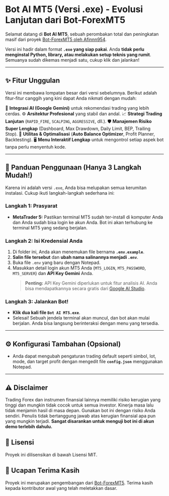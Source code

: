# Bot AI MT5 (Versi .exe) - Evolusi Lanjutan dari Bot-ForexMT5

Selamat datang di **Bot AI MT5**, sebuah perombakan total dan peningkatan masif dari proyek [Bot-ForexMT5 oleh Afinnn954](https://github.com/Afinnn954/Bot-ForexMT5).

Versi ini hadir dalam format **`.exe` yang siap pakai**. Anda **tidak perlu menginstal Python, library, atau melakukan setup teknis yang rumit**. Semuanya sudah dikemas menjadi satu, cukup klik dan jalankan!

---

## ✨ Fitur Unggulan

Versi ini membawa lompatan besar dari versi sebelumnya. Berikut adalah fitur-fitur canggih yang kini dapat Anda nikmati dengan mudah:

🧠 **Integrasi AI (Google Gemini)** untuk rekomendasi trading yang lebih cerdas.
⚙️ **Arsitektur Profesional** yang stabil dan andal.
📈 **Strategi Trading Lanjutan** (`RAPID_FIRE`, `SCALPING`, `AGGRESSIVE`, dll.).
🛡️ **Manajemen Risiko Super Lengkap** (Dashboard, Max Drawdown, Daily Limit, BEP, Trailing Stop).
🔧 **Utilitas & Optimalisasi** (**Auto Balance Optimizer**, Profit Planner, Backtesting).
🖥️ **Menu Interaktif Lengkap** untuk mengontrol setiap aspek bot tanpa perlu menyentuh kode.

---

## 🚀 Panduan Penggunaan (Hanya 3 Langkah Mudah!)

Karena ini adalah versi `.exe`, Anda bisa melupakan semua kerumitan instalasi. Cukup ikuti langkah-langkah sederhana ini:

### Langkah 1: Prasyarat
- **MetaTrader 5:** Pastikan terminal MT5 sudah ter-install di komputer Anda dan Anda sudah bisa login ke akun Anda. Bot ini akan terhubung ke terminal MT5 yang sedang berjalan.

### Langkah 2: Isi Kredensial Anda
1.  Di folder ini, Anda akan menemukan file bernama **`.env.example`**.
2.  **Salin file tersebut** dan **ubah nama salinannya menjadi `.env`**.
3.  Buka file `.env` yang baru dengan Notepad.
4.  Masukkan detail login akun MT5 Anda (`MT5_LOGIN`, `MT5_PASSWORD`, `MT5_SERVER`) dan **API Key Gemini** Anda.
    > **Penting:** API Key Gemini diperlukan untuk fitur analisis AI. Anda bisa mendapatkannya secara gratis dari [Google AI Studio](https://aistudio.google.com/app/apikey).

### Langkah 3: Jalankan Bot!
- **Klik dua kali file `Bot AI MT5.exe`**.
- Selesai! Sebuah jendela terminal akan muncul, dan bot akan mulai berjalan. Anda bisa langsung berinteraksi dengan menu yang tersedia.

---

## ⚙️ Konfigurasi Tambahan (Opsional)
- Anda dapat mengubah pengaturan trading default seperti simbol, lot, mode, dan target profit dengan mengedit file **`config.json`** menggunakan Notepad.

---

## ⚠️ Disclaimer
Trading Forex dan instrumen finansial lainnya memiliki risiko kerugian yang tinggi dan mungkin tidak cocok untuk semua investor. Kinerja masa lalu tidak menjamin hasil di masa depan. Gunakan bot ini dengan risiko Anda sendiri. Penulis tidak bertanggung jawab atas kerugian finansial apa pun yang mungkin terjadi. **Sangat disarankan untuk menguji bot ini di akun demo terlebih dahulu.**

## 📄 Lisensi
Proyek ini dilisensikan di bawah Lisensi MIT.

## 🙏 Ucapan Terima Kasih
Proyek ini merupakan pengembangan dari [Bot-ForexMT5](https://github.com/Afinnn954/Bot-ForexMT5). Terima kasih kepada kontributor awal yang telah meletakkan dasar.
